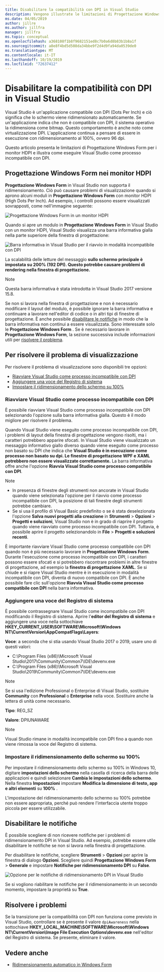 ```yaml
---
title: Disabilitare la compatibilità con DPI in Visual Studio
description: Vengono illustrate le limitazioni di Progettazione Windows Form per i monitor HDPI e viene illustrato come eseguire Visual Studio come processo incompatibile con DPI.
ms.date: 04/05/2019
author: jillre
ms.author: jillfra
manager: jillfra
ms.topic: conceptual
ms.openlocfilehash: a368108f1b8f9682151ed8c7b0a6d8b83b1b8a1f
ms.sourcegitcommit: a8e8f4bd5d508da34bbe9f2d4d9fa94da0539de0
ms.translationtype: MT
ms.contentlocale: it-IT
ms.lasthandoff: 10/19/2019
ms.locfileid: "72637412"
---
```

# <a name="disable-dpi-awareness-in-visual-studio"></a>Disabilitare la compatibilità con DPI in Visual Studio

Visual Studio è un'applicazione compatibile con DPI (Dots Per Inch) e ciò significa che lo schermo viene ridimensionato automaticamente. Se un'applicazione indica che non è compatibile con DPI, il sistema operativo la ridimensiona come bitmap. Questo comportamento è anche noto come virtualizzazione DPI. L'applicazione continua a pensare di essere in esecuzione con ridimensionamento al 100%, ovvero 96 dpi.

Questo articolo presenta le limitazioni di Progettazione Windows Form per i monitor HDPI e illustra come eseguire Visual Studio come processo incompatibile con DPI.

## <a name="windows-forms-designer-on-hdpi-monitors"></a>Progettazione Windows Form nei monitor HDPI

**Progettazione Windows Form** in Visual Studio non supporta il ridimensionamento. Ciò può causare problemi di visualizzazione quando si aprono alcuni moduli in **Progettazione Windows Form** con monitor HDPI (High Dots Per Inch). Ad esempio, i controlli possono essere visualizzati sovrapposti, come nell'immagine seguente:

![Progettazione Windows Form in un monitor HDPI](./media/win-forms-designer-hdpi.png)

Quando si apre un modulo in **Progettazione Windows Form** in Visual Studio con un monitor HDPI, Visual Studio visualizza una barra informativa gialla nella parte superiore della finestra di progettazione:

![Barra informativa in Visual Studio per il riavvio in modalità incompatibile con DPI](./media/scaling-gold-bar.png)

La scalabilità delle letture del messaggio **sullo schermo principale è impostata su 200% (192 DPI). Questo potrebbe causare problemi di rendering nella finestra di progettazione.**

> [!NOTE]
> Questa barra informativa è stata introdotta in Visual Studio 2017 versione 15.8.

Se non si lavora nella finestra di progettazione e non è necessario modificare il layout del modulo, è possibile ignorare la barra informativa e continuare a lavorare nell'editor di codice o in altri tipi di finestre di progettazione. È anche possibile [disabilitare le notifiche](#disable-notifications) in modo che la barra informativa non continui a essere visualizzata. Sono interessate solo le **Progettazione Windows Form** . Se è necessario lavorare in **Progettazione Windows Form**, la sezione successiva include informazioni utili per [risolvere il problema](#to-resolve-the-display-problem).

## <a name="to-resolve-the-display-problem"></a>Per risolvere il problema di visualizzazione

Per risolvere il problema di visualizzazione sono disponibili tre opzioni:

- [Riavviare Visual Studio come processo incompatibile con DPI](#restart-visual-studio-as-a-dpi-unaware-process)
- [Aggiungere una voce del Registro di sistema](#add-a-registry-entry)
- [Impostare il ridimensionamento dello schermo su 100%](#set-your-display-scaling-setting-to-100)

### <a name="restart-visual-studio-as-a-dpi-unaware-process"></a>Riavviare Visual Studio come processo incompatibile con DPI

È possibile riavviare Visual Studio come processo incompatibile con DPI selezionando l'opzione sulla barra informativa gialla. Questo è il modo migliore per risolvere il problema.

Quando Visual Studio viene eseguito come processo incompatibile con DPI, i problemi di layout della finestra di progettazione vengono risolti, ma i caratteri potrebbero apparire sfocati. In Visual Studio viene visualizzato un messaggio informativo giallo diverso quando viene eseguito come processo non basato su DPI che indica che **Visual Studio è in esecuzione come processo non basato su dpi. Le finestre di progettazione WPF e XAML potrebbero non essere visualizzate correttamente.** La barra informativa offre anche l'opzione **Riavvia Visual Studio come processo compatibile con DPI**.

> [!NOTE]
> - In presenza di finestre degli strumenti non ancorate in Visual Studio quando viene selezionata l'opzione per il riavvio come processo incompatibile con DPI, la posizione di tali finestre degli strumenti potrebbe cambiare.
> - Se si usa il profilo di Visual Basic predefinito o se è stata deselezionata l'opzione **Salva nuovi progetti alla creazione** in **Strumenti** > **Opzioni** > **Progetti e soluzioni**, Visual Studio non è in grado di riaprire il progetto quando viene riavviato come processo incompatibile con DPI. Tuttavia, è possibile aprire il progetto selezionandolo in **File** > **Progetti e soluzioni recenti**.

È importante riavviare Visual Studio come processo compatibile con DPI quando non è più necessario lavorare in **Progettazione Windows Form**. Durante l'esecuzione come processo incompatibile con DPI, i caratteri possono essere sfocati e si potrebbero riscontrare problemi in altre finestre di progettazione, ad esempio la **finestra di progettazione XAML**. Se si chiude e si riapre Visual Studio mentre è in esecuzione in modalità incompatibile con DPI, diventa di nuovo compatibile con DPI. È anche possibile fare clic sull'opzione **Riavvia Visual Studio come processo compatibile con DPI** nella barra informativa.

### <a name="add-a-registry-entry"></a>Aggiungere una voce del Registro di sistema

È possibile contrassegnare Visual Studio come incompatibile con DPI modificando il Registro di sistema. Aprire l'**editor del Registro di sistema** e aggiungere una voce nella sottochiave **HKEY_CURRENT_USER\SOFTWARE\Microsoft\Windows NT\CurrentVersion\AppCompatFlags\Layers**:

**Voce**: a seconda che si stia usando Visual Studio 2017 o 2019, usare uno di questi valori:

- C:\Program Files (x86)\Microsoft Visual Studio\2017\Community\Common7\IDE\devenv.exe
- C:\Program Files (x86)\Microsoft Visual Studio\2019\Community\Common7\IDE\devenv.exe

> [!NOTE]
> Se si usa l'edizione Professional o Enterprise di Visual Studio, sostituire **Community** con **Professional** o **Enterprise** nella voce. Sostituire anche la lettera di unità come necessario.

**Tipo**: REG_SZ

**Valore**: DPIUNAWARE

> [!NOTE]
> Visual Studio rimane in modalità incompatibile con DPI fino a quando non viene rimossa la voce del Registro di sistema.

### <a name="set-your-display-scaling-setting-to-100"></a>Impostare il ridimensionamento dello schermo su 100%

Per impostare il ridimensionamento dello schermo su 100% in Windows 10, digitare **impostazioni dello schermo** nella casella di ricerca della barra delle applicazioni e quindi selezionare **Cambia le impostazioni dello schermo**. Nella finestra **Impostazioni** impostare **Modifica la dimensione di testo, app e altri elementi** su **100%** .

L'impostazione del ridimensionamento dello schermo su 100% potrebbe non essere appropriata, perché può rendere l'interfaccia utente troppo piccola per essere utilizzabile.

## <a name="disable-notifications"></a>Disabilitare le notifiche

È possibile scegliere di non ricevere notifiche per i problemi di ridimensionamento DPI in Visual Studio. Ad esempio, potrebbe essere utile disabilitare le notifiche se non si lavora nella finestra di progettazione.

Per disabilitare le notifiche, scegliere **Strumenti** > **Opzioni** per aprire la finestra di dialogo **Opzioni**. Scegliere quindi **Progettazione Windows Form** > **Generale** e impostare **Notifiche per ridimensionamento DPI** su **False**.

![Opzione per le notifiche di ridimensionamento DPI in Visual Studio](./media/notifications-option.png)

Se si vogliono riabilitare le notifiche per il ridimensionamento in un secondo momento, impostare la proprietà su **True**.

## <a name="troubleshoot"></a>Risolvere i problemi

Se la transizione per la compatibilità con DPI non funziona come previsto in Visual Studio, controllare se è presente il valore `dpiAwareness` nella sottochiave **HKEY_LOCAL_MACHINE\SOFTWARE\Microsoft\Windows NT\CurrentVersion\Image File Execution Options\devenv.exe** nell'editor del Registro di sistema. Se presente, eliminare il valore.

## <a name="see-also"></a>Vedere anche

- [Ridimensionamento automatico in Windows Form](/dotnet/framework/winforms/automatic-scaling-in-windows-forms)

